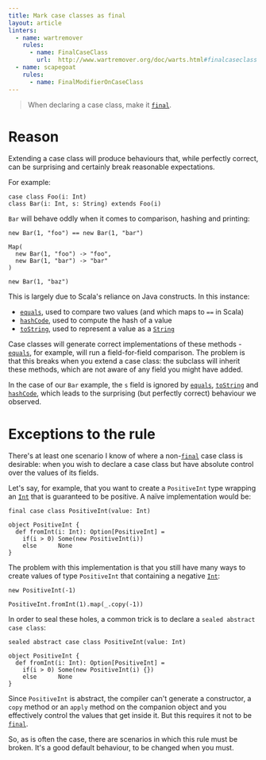 ```yaml
---
title: Mark case classes as final
layout: article
linters:
  - name: wartremover
    rules:
      - name: FinalCaseClass
        url:  http://www.wartremover.org/doc/warts.html#finalcaseclass
  - name: scapegoat
    rules:
      - name: FinalModifierOnCaseClass
---
```


> When declaring a case class, make it [`final`].

# Reason

Extending a case class will produce behaviours that, while perfectly correct, can be surprising and certainly break reasonable expectations.

For example:

```tut:silent
case class Foo(i: Int)
class Bar(i: Int, s: String) extends Foo(i)
```

`Bar` will behave oddly when it comes to comparison, hashing and printing:

```tut:book
new Bar(1, "foo") == new Bar(1, "bar")

Map(
  new Bar(1, "foo") -> "foo",
  new Bar(1, "bar") -> "bar"
)

new Bar(1, "baz")
```

This is largely due to Scala's reliance on Java constructs. In this instance:
* [`equals`], used to compare two values (and which maps to `==` in Scala)
* [`hashCode`], used to compute the hash of a value
* [`toString`], used to represent a value as a [`String`]

Case classes will generate correct implementations of these methods - [`equals`], for example, will run a field-for-field comparison.
The problem is that this breaks when you extend a case class: the subclass will inherit these methods, which are not aware of any field you might have added.

In the case of our `Bar` example, the `s` field is ignored by [`equals`], [`toString`] and [`hashCode`], which leads to the surprising (but perfectly correct) behaviour we observed.

# Exceptions to the rule

There's at least one scenario I know of where a non-[`final`] case class is desirable: when you wish to declare a case class but have absolute control over the values of its fields.

Let's say, for example, that you want to create a `PositiveInt` type wrapping an [`Int`] that is guaranteed to be positive. A naïve implementation would be:

```tut:silent
final case class PositiveInt(value: Int)

object PositiveInt {
  def fromInt(i: Int): Option[PositiveInt] =
    if(i > 0) Some(new PositiveInt(i))
    else      None
}
```

The problem with this implementation is that you still have many ways to create values of type `PositiveInt` that containing a negative [`Int`]:

```tut:book
new PositiveInt(-1)

PositiveInt.fromInt(1).map(_.copy(-1))
```

In order to seal these holes, a common trick is to declare a `sealed abstract case class`:

```tut:silent
sealed abstract case class PositiveInt(value: Int)

object PositiveInt {
  def fromInt(i: Int): Option[PositiveInt] =
    if(i > 0) Some(new PositiveInt(i) {})
    else      None
}
```

Since `PositiveInt` is abstract, the compiler can't generate a constructor, a `copy` method or an `apply` method on the companion object and you effectively control the values that get inside it. But this requires it not to be [`final`].

So, as is often the case, there are scenarios in which this rule must be broken. It's a good default behaviour, to be changed when you must.

[`equals`]:https://docs.oracle.com/javase/8/docs/api/java/lang/Object.html#equals-java.lang.Object-
[`hashCode`]:https://docs.oracle.com/javase/8/docs/api/java/lang/Object.html#hashCode--
[`toString`]:https://docs.oracle.com/javase/8/docs/api/java/lang/Object.html#toString--
[`Int`]:https://www.scala-lang.org/api/2.12.8/scala/Int.html
[`final`]:../definitions/final.html
[`String`]:https://docs.oracle.com/javase/8/docs/api/java/lang/String.html
